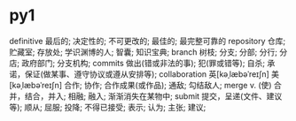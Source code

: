# py1
definitive  最后的; 决定性的; 不可更改的; 最佳的; 最完整可靠的
repository 仓库; 贮藏室; 存放处; 学识渊博的人; 智囊; 知识宝典;
branch 树枝; 分支; 分部; 分行; 分店; 政府部门; 分支机构;
commits 做出(错或非法的事); 犯(罪或错等); 自杀; 承诺，保证(做某事、遵守协议或遵从安排等);
collaboration 英[kəˌlæbəˈreɪʃn] 美[kəˌlæbəˈreɪʃn]  合作; 协作; 合作成果(或作品); 通敌; 勾结敌人;
merge v.	(使) 合并，结合，并入; 相融; 融入; 渐渐消失在某物中;
submit 提交，呈递(文件、建议等); 顺从; 屈服; 投降; 不得已接受; 表示; 认为; 主张; 建议;

